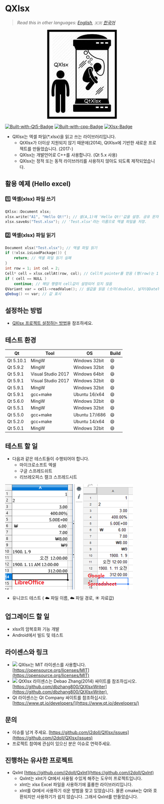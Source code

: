 # QXlsx

> *Read this in other languages: [English](README.md), :kr: [한국어](README.ko.md)*

<p align="center"> 
<img src="markdown.data/QXlsx2.jpg">
</p>

[![Built-with-Qt5-Badge](https://img.shields.io/badge/Built%20with-Qt5-green.svg)](https://www.qt.io/) [![Built-with-cpp-Badge](https://img.shields.io/badge/Built%20with-C%2B%2B-green.svg)](https://isocpp.org/) [![Xlsx-Badge](https://img.shields.io/badge/Library-xlsx-blue.svg)](https://www.ecma-international.org/publications/standards/Ecma-376.htm)

* QXlsx는 엑셀 파일(*.xlsx)을 읽고 쓰는 라이브러리입니다.
  * QtXlsx가 더이상 지원되지 않기 때문에(2014), QtXlsx에 기반한 새로운 프로젝트를 만들었습니다. (2017-)
  * QXlsx는 개발언어로 C++를 사용합니다. (Qt 5.x 사용)
  * QXlsx는 정적 또는 동적 라이브러리를 사용하지 않아도 되도록 제작되었습니다.


## 활용 예제 (Hello excel)

### :one: 엑셀(xlsx) 파일 쓰기
```cpp
QXlsx::Document xlsx;
xlsx.write("A1", "Hello Qt!"); // 셀(A,1)에 'Hello Qt!'값을 설정. 공유 문자열 타입으로 설정됨.
xlsx.saveAs("Test.xlsx"); // 'Test.xlsx'라는 이름으로 엑셀 파일을 저장.
```

### :two: 엑셀(xlsx) 파일 읽기
```cpp
Document xlsx("Test.xlsx"); // 엑셀 파일 읽기
if (!xlsx.isLoadPackage()) { 
	return; // 엑셀 파일 읽기 실패
}
int row = 1; int col = 2;
Cell* cell = xlsx.cellAt(row, col); // Cell의 pointer를 얻음 (행(row)는 1번째, 열(column)은 2번째)
if ( cell == NULL )
	continue; // 해당 행렬의 cell값이 설정되어 있지 않음
QVariant var = cell->readValue(); // 셀값을 읽음 (숫자(double), 날자(QDateTime), 문자열(QString) ...)
qDebug() << var; // 값 표시
```

## 설정하는 방법
* [QXlsx 프로젝트 설정하는 방법](HowToSetProject.ko.md)을 참조하세요.

## 테스트 환경

| Qt        | Tool               | OS             | Build   |
| --------- | ----------------   | -------------- | ------- |
| Qt 5.10.1 | MingW              | Windows 32bit  | :smile: |
| Qt 5.9.2  | MingW              | Windows 32bit  | :smile: |
| Qt 5.9.1  | Visual Studio 2017 | Windows 64bit  | :smile: |
| Qt 5.9.1  | Visual Studio 2017 | Windows 32bit  | :smile: |
| Qt 5.9.1  | MingW              | Windows 32bit  | :smile: |
| Qt 5.9.1  | gcc+make           | Ubuntu 16/x64  | :smile: |
| Qt 5.6.0  | MingW              | Windows 32bit  | :smile: |
| Qt 5.5.1  | MingW              | Windows 32bit  | :smile: |
| Qt 5.5.0  | gcc+make           | Ubuntu 17/i686 | :smile: |
| Qt 5.2.0  | gcc+make           | Ubuntu 14/x64  | :smile: |
| Qt 5.0.1  | MingW              | Windows 32bit  | :smile: |

## 테스트 할 일
- 다음과 같은 테스트들이 수행되어야 합니다.
	- 마이크로소프트 엑셀
	- 구글 스프레드쉬트
	- 리브레오피스 캘크 스프레드시트

![](markdown.data/LibreOffice-Google-XLSX.png)

- 유니코드 테스트 ( :cloud: 파일 이름, :cloud: 파일 경로, :sunny: 자료값)

## 업그레이드 할 일
- xlsx의 암복호화 기능 개발
- Android에서 빌드 및 테스트

## 라이센스와 링크
* ![](https://img.shields.io/badge/license-MIT-blue.svg) QXlsx는 MIT 라이센스를 사용합니다. [https://opensource.org/licenses/MIT](https://opensource.org/licenses/MIT)
* ![](https://img.shields.io/badge/license-MIT-blue.svg) QtXlsx 라이센스는 Debao Zhang(2014) 싸이트를 참조하십시오. [https://github.com/dbzhang800/QtXlsxWriter](https://github.com/dbzhang800/QtXlsxWriter) 
* Qt 라이센스는 Qt Company 싸이트를 참조하십시오. [https://www.qt.io/developers/](https://www.qt.io/developers/) 

## 문의
* 이슈를 남겨 주세요. [https://github.com/j2doll/QXlsx/issues](https://github.com/j2doll/QXlsx/issues)
* 프로젝트 참여에 관심이 있으신 분은 이슈로 연락주세요.

## 진행하는 유사한 프로젝트
* Qxlnt [https://github.com/j2doll/Qxlnt](https://github.com/j2doll/Qxlnt)
	- Qxlnt는 xlnt가 Qt에서 사용될 수있게 해주는 도우미 프로젝트입니다.
	- xlnt는 xlsx Excel 파일을 사용하기에 훌륭한 라이브러리입니다. 
	- xlnt를 Qt에서 사용하기 쉬운 방법을 찾고 있었습니다. 물론 cmake는 Qt와 호환되지만 사용하기가 쉽지 않습니다. 그래서 Qxlnt를 만들었습니다.
	